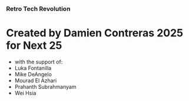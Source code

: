 ### Retro Tech Revolution
# Created by Damien Contreras 2025 for Next 25

- with the support of:
- Luka Fontanilla
- Mike DeAngelo
- Mourad El Azhari
- Prahanth Subrahmanyam
- Wei Hsia
